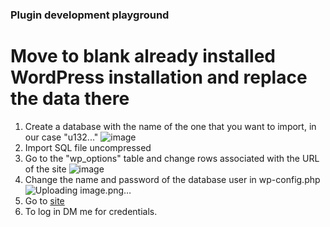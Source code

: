 ### Plugin development playground

# Move to blank already installed WordPress installation and replace the data there

1. Create a database with the name of the one that you want to import, in our case "u132..."
   ![image](https://github.com/JNayden/public_html/assets/56478030/f5710bbc-99f1-47ff-9e04-f43d894fad49)
2. Import SQL file uncompressed
3. Go to the "wp_options" table and change rows associated with the URL of the site
   ![image](https://github.com/JNayden/public_html/assets/56478030/1cbc05c9-a029-4ccf-8fa5-85baff508ee6)
4. Change the name and password of the database user in wp-config.php
   ![Uploading image.png…]()
5. Go to [site](http://localhost/public_html/wp-admin)
6. To log in DM me for credentials.
